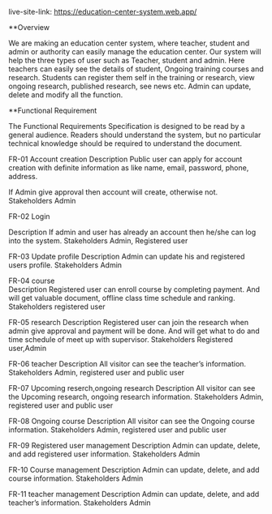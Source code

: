 
live-site-link: https://education-center-system.web.app/


**Overview

We are making an education center system, where teacher, student and admin or authority can easily manage the education center. Our system will help the three types of user such as Teacher, student and admin.
Here teachers can easily see the details of student, Ongoing training courses and research.
Students can register them self in the training or research, view ongoing research, published research, see news etc.
Admin can update, delete and modify all the function.


**Functional Requirement

The Functional Requirements Specification is designed to be read by a general audience. Readers should understand the system, but no particular technical knowledge should be required to understand the document.


FR-01	Account creation
Description	Public user can apply for account creation with definite information as like name, email, password, phone, address.

If Admin give approval then account will create, otherwise not.  
Stakeholders	Admin


FR-02	Login

Description	If admin and user has already an account then he/she can log into the system.
Stakeholders	Admin, Registered user


FR-03	Update profile
Description	Admin can update his and registered users profile. 
Stakeholders	Admin
 
FR-04	course	
Description	Registered user can enroll course by completing payment.
And will get valuable document, offline class time schedule and ranking.
Stakeholders	registered user

	
FR-05	research
Description	Registered user can join the research when admin give approval and payment will be done.
And will get what to do and time schedule of meet up with supervisor.
Stakeholders	Registered user,Admin
 

FR-06	teacher
Description	All visitor can see the teacher’s information.
Stakeholders	Admin, registered user and public user

	
FR-07	Upcoming reserch,ongoing research
Description	All visitor can see the Upcoming research, ongoing research information.
Stakeholders	Admin, registered user and public user


FR-08	Ongoing course
Description	All visitor can see the Ongoing course information.
Stakeholders	Admin, registered user and public user


FR-09	Registered user management
Description	Admin can update, delete, and add registered user information.
Stakeholders	Admin
 

FR-10	Course management
Description	Admin can update, delete, and add course information.
Stakeholders	Admin

FR-11	teacher management
Description	Admin can update, delete, and add teacher’s information.
Stakeholders	Admin


 
